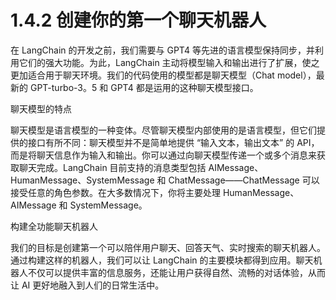 # 1.4.2 创建你的第一个聊天机器人

在 LangChain 的开发之前，我们需要与 GPT4 等先进的语言模型保持同步，并利用它们的强大功能。为此，LangChain 主动将模型输入和输出进行了扩展，使之更加适合用于聊天环境。我们的代码使用的模型都是聊天模型（Chat model），最新的 GPT-turbo-3。5 和 GPT4 都是运用的这种聊天模型接口。

聊天模型的特点

聊天模型是语言模型的一种变体。尽管聊天模型内部使用的是语言模型，但它们提供的接口有所不同：聊天模型并不是简单地提供 “输入文本，输出文本” 的 API，而是将聊天信息作为输入和输出。你可以通过向聊天模型传递一个或多个消息来获取聊天完成。LangChain 目前支持的消息类型包括 AIMessage、HumanMessage、SystemMessage 和 ChatMessage——ChatMessage 可以接受任意的角色参数。在大多数情况下，你将主要处理 HumanMessage、AIMessage 和 SystemMessage。

构建全功能聊天机器人

我们的目标是创建第一个可以陪伴用户聊天、回答天气、实时搜索的聊天机器人。通过构建这样的机器人，我们可以让 LangChain 的主要模块都得到应用。聊天机器人不仅可以提供丰富的信息服务，还能让用户获得自然、流畅的对话体验，从而让 AI 更好地融入到人们的日常生活中。


